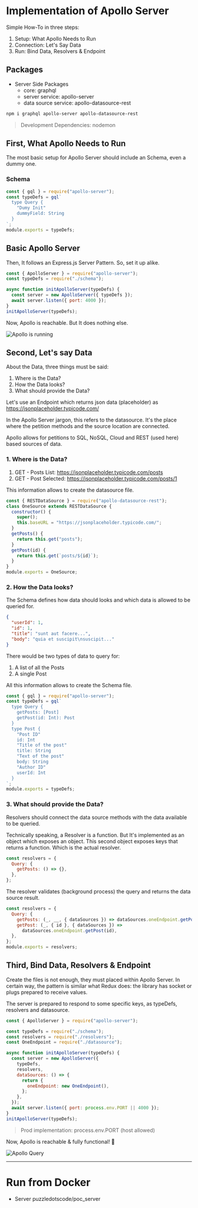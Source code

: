 # Implementation of Apollo Server

Simple How-To in three steps:

1. Setup: What Apollo Needs to Run
2. Connection: Let's Say Data
3. Run: Bind Data, Resolvers & Endpoint

## Packages

- Server Side Packages
  - core: graphql
  - server service: apollo-server
  - data source service: apollo-datasource-rest

```bash
npm i graphql apollo-server apollo-datasource-rest
```

> Development Dependencies: nodemon

## First, What Apollo Needs to Run

The most basic setup for Apollo Server should include an Schema, even a dummy one.

### Schema

```js
const { gql } = require("apollo-server");
const typeDefs = gql`
  type Query {
    "Dumy Init"
    dummyField: String
  }
`;
module.exports = typeDefs;
```

## Basic Apollo Server

Then, It follows an Express.js Server Pattern. So, set it up alike.

```js
const { ApolloServer } = require("apollo-server");
const typeDefs = require("./schema");

async function initApolloServer(typeDefs) {
  const server = new ApolloServer({ typeDefs });
  await server.listen({ port: 4000 });
}
initApolloServer(typeDefs);
```

Now, Apollo is reachable. But It does nothing else.

![Apollo is running](readme_files/apollo-running.png)

## Second, Let's say Data

About the Data, three things must be said:

1. Where is the Data?
2. How the Data looks?
3. What should provide the Data?

Let's use an Endpoint which returns json data (placeholder) as https://jsonplaceholder.typicode.com/

In the Apollo Server jargon, this refers to the datasource. It's the place where the petition methods and the source location are connected.

Apollo allows for petitions to SQL, NoSQL, Cloud and REST (used here) based sources of data.

### 1. Where is the Data?

1. GET - Posts List: https://jsonplaceholder.typicode.com/posts
2. GET - Post Selected: https://jsonplaceholder.typicode.com/posts/1

This information allows to create the datasource file.

```js
const { RESTDataSource } = require("apollo-datasource-rest");
class OneSource extends RESTDataSource {
  constructor() {
    super();
    this.baseURL = "https://jsonplaceholder.typicode.com/";
  }
  getPosts() {
    return this.get("posts");
  }
  getPost(id) {
    return this.get(`posts/${id}`);
  }
}
module.exports = OneSource;
```

### 2. How the Data looks?

The Schema defines how data should looks and which data is allowed to be queried for.

```json
{
  "userId": 1,
  "id": 1,
  "title": "sunt aut facere...",
  "body": "quia et suscipit\nsuscipit..."
}
```

There would be two types of data to query for:

1. A list of all the Posts
2. A single Post

All this information allows to create the Schema file.

```js
const { gql } = require("apollo-server");
const typeDefs = gql`
  type Query {
    getPosts: [Post]
    getPost(id: Int): Post
  }
  type Post {
    "Post ID"
    id: Int
    "Title of the post"
    title: String
    "Text of the post"
    body: String
    "Author ID"
    userId: Int
  }
`;
module.exports = typeDefs;
```

### 3. What should provide the Data?

Resolvers should connect the data source methods with the data available to be queried.

Technically speaking, a Resolver is a function. But It's implemented as an object which exposes an object. This second object exposes keys that returns a function. Which is the actual resolver.

```js
const resolvers = {
  Query: {
    getPosts: () => {},
  },
};
```

The resolver validates (background process) the query and returns the data source result.

```js
const resolvers = {
  Query: {
    getPosts: (_, __, { dataSources }) => dataSources.oneEndpoint.getPosts(),
    getPost: (_, { id }, { dataSources }) =>
      dataSources.oneEndpoint.getPost(id),
  },
};
module.exports = resolvers;
```


## Third, Bind Data, Resolvers & Endpoint

Create the files is not enough, they must placed within Apollo Server. In certain way, the pattern is similar what Redux does: the library has socket or plugs prepared to receive values.

The server is prepared to respond to some specific keys, as typeDefs, resolvers and datasource.


```js
const { ApolloServer } = require("apollo-server");

const typeDefs = require("./schema");
const resolvers = require("./resolvers");
const OneEndpoint = require("./datasource");

async function initApolloServer(typeDefs) {
  const server = new ApolloServer({
    typeDefs,
    resolvers,
    dataSources: () => {
      return {
        oneEndpoint: new OneEndpoint(),
      };
    },
  });
  await server.listen({ port: process.env.PORT || 4000 });
}
initApolloServer(typeDefs);
```

> Prod implementation: process.env.PORT (host allowed)

Now, Apollo is reachable & fully functional! 🎉

![Apollo Query](readme_files/apollo-query.png)

---

# Run from Docker

* Server puzzledotscode/poc_server










